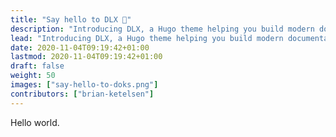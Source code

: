 ```yaml
---
title: "Say hello to DLX 👋"
description: "Introducing DLX, a Hugo theme helping you build modern documentation websites that are secure, fast, and SEO-ready — by default."
lead: "Introducing DLX, a Hugo theme helping you build modern documentation websites that are secure, fast, and SEO-ready — by default."
date: 2020-11-04T09:19:42+01:00
lastmod: 2020-11-04T09:19:42+01:00
draft: false
weight: 50
images: ["say-hello-to-doks.png"]
contributors: ["brian-ketelsen"]
---
```


Hello world.
